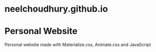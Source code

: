 # neelchoudhury.github.io

# Personal Website

Personal website made with Materialize.css, Animate.css and JavaScript
